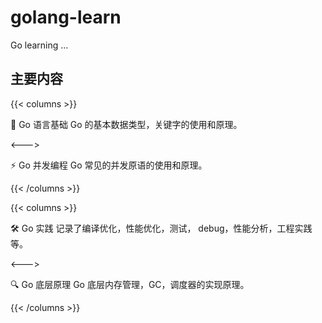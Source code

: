 # golang-learn

Go learning ...

## 主要内容

{{< columns >}}

🍚 Go 语言基础
Go 的基本数据类型，关键字的使用和原理。

<--->

⚡ Go 并发编程
Go 常见的并发原语的使用和原理。

{{< /columns >}}

{{< columns >}}

🛠️ Go 实践
记录了编译优化，性能优化，测试， debug，性能分析，工程实践等。

<--->

🔍 Go 底层原理
Go 底层内存管理，GC，调度器的实现原理。

{{< /columns >}}